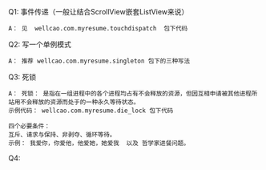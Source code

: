 Q1: 事件传递（一般让结合ScrollView嵌套ListView来说）

    A： 见  wellcao.com.myresume.touchdispatch  包下代码

Q2: 写一个单例模式

    A： 推荐 wellcao.com.myresume.singleton 包下的三种写法

Q3: 死锁

    A： 死锁： 是指在一组进程中的各个进程均占有不会释放的资源，但因互相申请被其他进程所站用不会释放的资源而处于的一种永久等待状态。
    示例代码： wellcao.com.myresume.die_lock 包下代码

    四个必要条件：
    互斥、请求与保持、非剥夺、循环等待。
    示例： 我爱你，你爱他，他爱她，她爱我  以及 哲学家进餐问题。


Q4:
